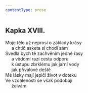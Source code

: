 ```yaml
---
contentType: prose
---
```


## Kapka XVIII.

Moje tělo už neprosí o základy krásy  
     a chtíč asketa si chodí sám  
Svedla bych tě zachvěním jedné řasy  
     a vědomí razí cestu odporu  
     k ústupu zbrklému jak jarní vody  
     jak přívalové deště  
Mé lásky mají jepičí život v doteku  
Ve vzdálenosti se však podobají  
     želvám
